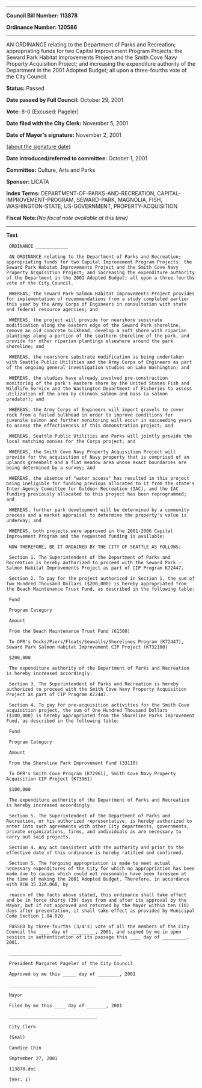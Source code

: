 

********

**Council Bill Number: 113878**
   
**Ordinance Number: 120586**
********

 AN ORDINANCE relating to the Department of Parks and Recreation; appropriating funds for two Capital Improvement Program Projects: the Seward Park Habitat Improvements Project and the Smith Cove Navy Property Acquisition Project; and increasing the expenditure authority of the Department in the 2001 Adopted Budget; all upon a three-fourths vote of the City Council.

**Status:** Passed
   
**Date passed by Full Council:** October 29, 2001
   
**Vote:** 8-0 (Excused: Pageler)
   
**Date filed with the City Clerk:** November 5, 2001
   
**Date of Mayor's signature:** November 2, 2001
   
[(about the signature date)](/~public/approvaldate.htm)
   
   
   
**Date introduced/referred to committee:** October 1, 2001
   
**Committee:** Culture, Arts and Parks
   
**Sponsor:** LICATA
   
   
**Index Terms:** DEPARTMENT-OF-PARKS-AND-RECREATION, CAPITAL-IMPROVEMENT-PROGRAM, SEWARD-PARK, MAGNOLIA, FISH, WASHINGTON-STATE, US-GOVERNMENT, PROPERTY-ACQUISITION

**Fiscal Note:**_(No fiscal note available at this time)_

********

**Text**
   
```
 ORDINANCE ____________

 AN ORDINANCE relating to the Department of Parks and Recreation; appropriating funds for two Capital Improvement Program Projects: the Seward Park Habitat Improvements Project and the Smith Cove Navy Property Acquisition Project; and increasing the expenditure authority of the Department in the 2001 Adopted Budget; all upon a three-fourths vote of the City Council.

 WHEREAS, the Seward Park Salmon Habitat Improvements Project provides for implementation of recommendations from a study completed earlier this year by the Army Corps of Engineers in consultation with state and federal resource agencies; and

 WHEREAS, the project will provide for nearshore substrate modification along the eastern edge of the Seward Park shoreline, remove an old concrete bulkhead, develop a soft shore with riparian plantings along a portion of the southern shoreline of the park, and provide for other riparian plantings elsewhere around the park shoreline; and

 WHEREAS, the nearshore substrate modification is being undertaken with Seattle Public Utilities and the Army Corps of Engineers as part of the ongoing general investigation studies on Lake Washington; and

 WHEREAS, the studies have already involved pre-construction monitoring of the park's eastern shore by the United States Fish and Wildlife Service and the Washington Department of Fisheries to assess utilization of the area by chinook salmon and bass (a salmon predator); and

 WHEREAS, the Army Corps of Engineers will import gravels to cover rock from a failed bulkhead in order to improve conditions for juvenile salmon and further monitoring will occur in succeeding years to assess the effectiveness of this demonstration project; and

 WHEREAS, Seattle Public Utilities and Parks will jointly provide the local matching monies for the Corps project; and

 WHEREAS, the Smith Cove Navy Property Acquisition Project will provide for the acquisition of Navy property that is comprised of an uplands greenbelt and a flat meadow area whose exact boundaries are being determined by a survey; and

 WHEREAS, the absence of "water access" has resulted in this project being ineligible for funding previous allocated to it from the state's Inter-Agency Committee for Outdoor Recreation (IAC), and the IAC funding previously allocated to this project has been reprogrammed; and

 WHEREAS, further park development will be determined by a community process and a market appraisal to determine the property's value is underway; and

 WHEREAS, both projects were approved in the 2001-2006 Capital Improvement Program and the requested funding is available;

 NOW THEREFORE, BE IT ORDAINED BY THE CITY OF SEATTLE AS FOLLOWS:

 Section 1. The Superintendent of the Department of Parks and Recreation is hereby authorized to proceed with the Seward Park - Salmon Habitat Improvements Project as part of CIP Program K72447.

 Section 2. To pay for the project authorized in Section 1, the sum of Two Hundred Thousand Dollars ($200,000) is hereby appropriated from the Beach Maintenance Trust Fund, as described in the following table:

 Fund

 Program Category

 Amount

 From the Beach Maintenance Trust Fund (61500)

 To DPR's Docks/Piers/Floats/Seawalls/Shorelines Program (K72447), Seward Park Salmon Habitat Improvement CIP Project (K732100)

 $200,000

 The expenditure authority of the Department of Parks and Recreation is hereby increased accordingly.

 Section 3. The Superintendent of Parks and Recreation is hereby authorized to proceed with the Smith Cove Navy Property Acquisition Project as part of CIP Program K72447.

 Section 4. To pay for pre-acquisition activities for the Smith Cove acquisition project, the sum of One Hundred Thousand Dollars ($100,000) is hereby appropriated from the Shoreline Parks Improvement Fund, as described in the following table:

 Fund

 Program Category

 Amount

 From the Shoreline Park Improvement Fund (33110)

 To DPR's Smith Cove Program (K72961), Smith Cove Navy Property Acquisition CIP Project (K73961)

 $100,000

 The expenditure authority of the Department of Parks and Recreation is hereby increased accordingly.

 Section 5. The Superintendent of the Department of Parks and Recreation, or his authorized representative, is hereby authorized to enter into such agreements with other City departments, governments, private organizations, firms, and individuals as are necessary to carry out said projects.

 Section 4. Any act consistent with the authority and prior to the effective date of this ordinance is hereby ratified and confirmed.

 Section 5. The forgoing appropriation is made to meet actual necessary expenditures of the City for which no appropriation has been made due to causes which could not reasonably have been foreseen at the time of making the 2001 Adopted Budget. Therefore, in accordance with RCW 35.32A.060, by

 reason of the facts above stated, this ordinance shall take effect and be in force thirty (30) days from and after its approval by the Mayor, but if not approved and returned by the Mayor within ten (10) days after presentation, it shall take effect as provided by Municipal Code Section 1.04.020.

 PASSED by three-fourths (3/4's) vote of all the members of the City Council the ____ day of _________, 2001, and signed by me in open session in authentication of its passage this ____ day of _________, 2001.

 __________________________________________

 President Margaret Pageler of the City Council

 Approved by me this _____ day of ________, 2001

 ________________________________

 Mayor

 Filed by me this ____ day of _______, 2001

 _________________________________

 City Clerk

 (Seal)

 Candice Chin

 September 27, 2001

 113878.doc

 (Ver. 1)

```
